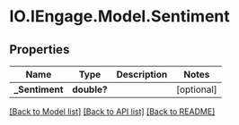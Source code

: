 # IO.IEngage.Model.Sentiment
## Properties

Name | Type | Description | Notes
------------ | ------------- | ------------- | -------------
**_Sentiment** | **double?** |  | [optional] 

[[Back to Model list]](../README.md#documentation-for-models) [[Back to API list]](../README.md#documentation-for-api-endpoints) [[Back to README]](../README.md)

